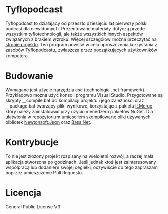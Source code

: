 # Tyflopodcast
Tyflopodcast to działający od przeszło dziesięciu lat pierwszy polski podcast dla niewidomych.
Prezentowane materiały dotyczą przede wszystkim tyflotechnologii, ale także wszystkich innych aspektów związanych z brakiem wzroku.
Więcej szczegółów można przeczytać na [stronie projektu](http://tyflopodcast.net).
Ten program powstał w celu uproszczenia korzystania z zasobów Tyflopodcastu, zwłaszcza przez początkujących użytkowników komputera.
# Budowanie
Wymagane jest użycie narzędzia csc (technologia .net framework). Przykładowo można użyć konsoli programu Visual Studio.
Przygotowane są skrypty __compile.bat do kompilacji projektu i jego zależności oraz __package.bat tworzący pliki wynikowe, korzystając z pakietu [ILMerge](https://github.com/dotnet/ILMerge]) który należy zainstalować przy użyciu menedżera pakietów NuGet.
Dla ułatwienia w repozytorium umieściłem skompilowane pliki używanych bibliotek [Newtonsoft.Json](https://github.com/JamesNK/Newtonsoft.Json) oraz [Bass.Net](http://bass.radio42.com/).
# Kontrybucje
To nie jest złożony projekt rozpisany na wieloletni rozwój, a raczej mała aplikacja stworzona po godzinach.
Jeśli jednak ktoś jest zainteresowany współpracą lub dodaniem swojej cegiełki, oczywiście do tego zapraszam poprzez umieszczenie Pull Requestu.
# Licencja
General Public License V3
